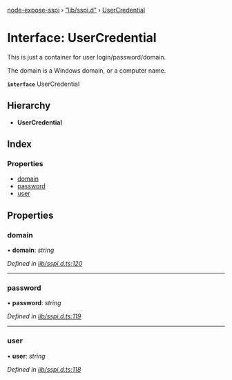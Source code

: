 [node-expose-sspi](../README.md) › ["lib/sspi.d"](../modules/_lib_sspi_d_.md) › [UserCredential](_lib_sspi_d_.usercredential.md)

# Interface: UserCredential

This is just a container for user login/password/domain.

The domain is a Windows domain, or a computer name.

**`interface`** UserCredential

## Hierarchy

* **UserCredential**

## Index

### Properties

* [domain](_lib_sspi_d_.usercredential.md#domain)
* [password](_lib_sspi_d_.usercredential.md#password)
* [user](_lib_sspi_d_.usercredential.md#user)

## Properties

###  domain

• **domain**: *string*

*Defined in [lib/sspi.d.ts:120](https://github.com/jlguenego/node-expose-sspi/blob/41d66b9/lib/sspi.d.ts#L120)*

___

###  password

• **password**: *string*

*Defined in [lib/sspi.d.ts:119](https://github.com/jlguenego/node-expose-sspi/blob/41d66b9/lib/sspi.d.ts#L119)*

___

###  user

• **user**: *string*

*Defined in [lib/sspi.d.ts:118](https://github.com/jlguenego/node-expose-sspi/blob/41d66b9/lib/sspi.d.ts#L118)*

